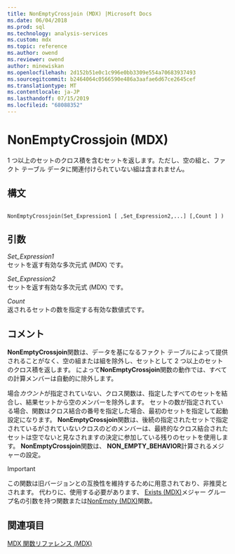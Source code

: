 ```yaml
---
title: NonEmptyCrossjoin (MDX) |Microsoft Docs
ms.date: 06/04/2018
ms.prod: sql
ms.technology: analysis-services
ms.custom: mdx
ms.topic: reference
ms.author: owend
ms.reviewer: owend
author: minewiskan
ms.openlocfilehash: 2d152b51e0c1c996e0bb3309e554a70683937493
ms.sourcegitcommit: b2464064c0566590e486a3aafae6d67ce2645cef
ms.translationtype: MT
ms.contentlocale: ja-JP
ms.lasthandoff: 07/15/2019
ms.locfileid: "68088352"
---
```

# <a name="nonemptycrossjoin-mdx"></a>NonEmptyCrossjoin (MDX)


  1 つ以上のセットのクロス積を含むセットを返します。ただし、空の組と、ファクト テーブル データに関連付けられていない組は含まれません。  
  
## <a name="syntax"></a>構文  
  
```  
  
NonEmptyCrossjoin(Set_Expression1 [ ,Set_Expression2,...] [,Count ] )  
```  
  
## <a name="arguments"></a>引数  
 *Set_Expression1*  
 セットを返す有効な多次元式 (MDX) です。  
  
 *Set_Expression2*  
 セットを返す有効な多次元式 (MDX) です。  
  
 *Count*  
 返されるセットの数を指定する有効な数値式です。  
  
## <a name="remarks"></a>コメント  
 **NonEmptyCrossjoin**関数は、データを基になるファクト テーブルによって提供されることがなく、空の組または組を除外し、セットとして 2 つ以上のセットのクロス積を返します。 によって**NonEmptyCrossjoin**関数の動作では、すべての計算メンバーは自動的に除外します。  
  
 場合*カウント*が指定されていない、クロス関数は、指定したすべてのセットを結合し、結果セットから空のメンバーを除外します。 セットの数が指定されている場合、関数はクロス結合の番号を指定した場合、最初のセットを指定して起動設定になります。 **NonEmptyCrossjoin**関数は、後続の指定されたセットで指定されているがされていないクロスのどのメンバーは、最終的なクロス結合されたセットは空でないと見なされますの決定に参加している残りのセットを使用します。 **NonEmptyCrossjoin**関数は、 **NON_EMPTY_BEHAVIOR**計算されるメジャーの設定。  
  
> [!IMPORTANT]  
>  この関数は旧バージョンとの互換性を維持するために用意されており、非推奨とされます。 代わりに、使用する必要があります、 [Exists (MDX)](../mdx/exists-mdx.md)メジャー グループ名の引数を持つ関数または[NonEmpty (MDX)](../mdx/nonempty-mdx.md)関数。  
  
## <a name="see-also"></a>関連項目  
 [MDX 関数リファレンス &#40;MDX&#41;](../mdx/mdx-function-reference-mdx.md)  
  
  
